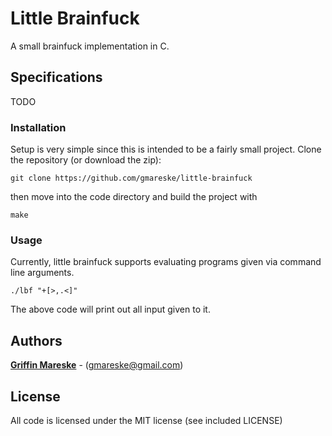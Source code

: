 # Little Brainfuck

A small brainfuck implementation in C.

## Specifications

TODO

### Installation

Setup is very simple since this is intended to be a fairly
small project.
Clone the repository (or download the zip):

```
git clone https://github.com/gmareske/little-brainfuck
```

then move into the code directory and build the project with

```
make
```

### Usage

Currently, little brainfuck supports evaluating programs given
via command line arguments.

```
./lbf "+[>,.<]"
```

The above code will print out all input given to it.

## Authors

**[Griffin Mareske](mailto:gmareske@gmail.com)** - (gmareske@gmail.com)

## License

All code is licensed under the MIT license (see included LICENSE)
